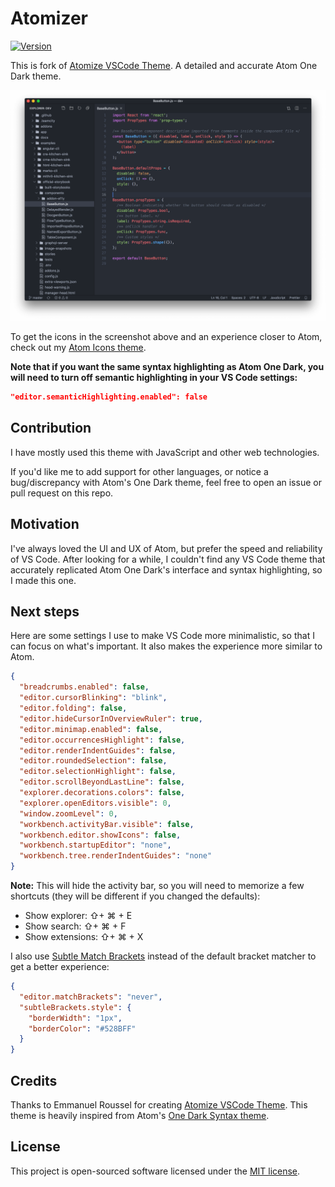 # Atomizer

[![Version](https://vsmarketplacebadge.apphb.com/version/riipandi.vscode-atomizer-theme.svg)](https://marketplace.visualstudio.com/items?itemName=riipandi.vscode-atomizer-theme)

This is fork of [Atomize VSCode Theme](https://marketplace.visualstudio.com/items?itemName=emroussel.atomize-atom-one-dark-theme). A detailed and accurate Atom One Dark theme.

<img src="./images/screenshot.png" alt="Screenshot of VS Code with Atomizer" />

To get the icons in the screenshot above and an experience closer to Atom, check out my [Atom Icons theme](https://github.com/riipandi/atom-icons).

**Note that if you want the same syntax highlighting as Atom One Dark, you will need to turn off semantic highlighting in your VS Code settings:**

```json
"editor.semanticHighlighting.enabled": false
```

## Contribution

I have mostly used this theme with JavaScript and other web technologies.

If you'd like me to add support for other languages, or notice a bug/discrepancy with Atom's One Dark theme, feel free to open an issue or pull request on this repo.

## Motivation

I've always loved the UI and UX of Atom, but prefer the speed and reliability of VS Code. After looking for a while, I couldn't find any VS Code theme that accurately replicated Atom One Dark's interface and syntax highlighting, so I made this one.

## Next steps

Here are some settings I use to make VS Code more minimalistic, so that I can focus on what's important. It also makes the experience more similar to Atom.

```json
{
  "breadcrumbs.enabled": false,
  "editor.cursorBlinking": "blink",
  "editor.folding": false,
  "editor.hideCursorInOverviewRuler": true,
  "editor.minimap.enabled": false,
  "editor.occurrencesHighlight": false,
  "editor.renderIndentGuides": false,
  "editor.roundedSelection": false,
  "editor.selectionHighlight": false,
  "editor.scrollBeyondLastLine": false,
  "explorer.decorations.colors": false,
  "explorer.openEditors.visible": 0,
  "window.zoomLevel": 0,
  "workbench.activityBar.visible": false,
  "workbench.editor.showIcons": false,
  "workbench.startupEditor": "none",
  "workbench.tree.renderIndentGuides": "none"
}
```

**Note:** This will hide the activity bar, so you will need to memorize a few shortcuts (they will be different if you changed the defaults):

- Show explorer: ⇧+ ⌘ + E
- Show search: ⇧+ ⌘ + F
- Show extensions: ⇧+ ⌘ + X

I also use [Subtle Match Brackets](https://marketplace.visualstudio.com/items?itemName=rafamel.subtle-brackets) instead of the default bracket matcher to get a better experience:

```json
{
  "editor.matchBrackets": "never",
  "subtleBrackets.style": {
    "borderWidth": "1px",
    "borderColor": "#528BFF"
  }
}
```

## Credits
Thanks to Emmanuel Roussel for creating [Atomize VSCode Theme](https://marketplace.visualstudio.com/items?itemName=emroussel.atomize-atom-one-dark-theme).
This theme is heavily inspired from Atom's [One Dark Syntax theme](https://github.com/atom/one-dark-syntax).

## License
This project is open-sourced software licensed under the [MIT license](./license.txt).
